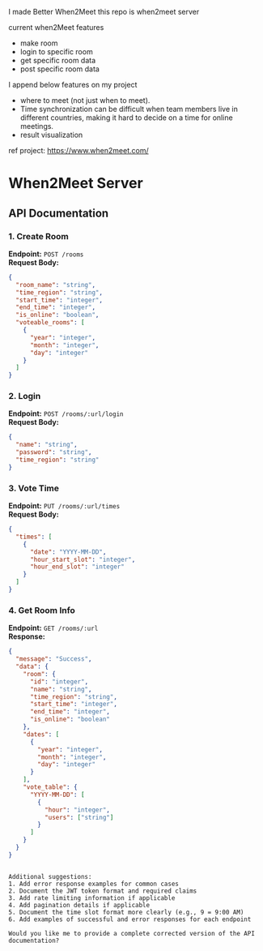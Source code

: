I made Better When2Meet
this repo is when2meet server

current when2Meet features
- make room
- login to specific room
- get specific room data
- post specific room data

I append below features on my project
- where to meet (not just when to meet).
- Time synchronization can be difficult when team members live in different countries, making it hard to decide on a time for online meetings.
- result visualization


ref project: https://www.when2meet.com/

# When2Meet Server

## API Documentation

### 1. Create Room
**Endpoint:** `POST /rooms`  
**Request Body:**
```json
{
  "room_name": "string",
  "time_region": "string",
  "start_time": "integer",
  "end_time": "integer",
  "is_online": "boolean",
  "voteable_rooms": [
    {
      "year": "integer",
      "month": "integer",
      "day": "integer"
    }
  ]
}
```

### 2. Login
**Endpoint:** `POST /rooms/:url/login`  
**Request Body:**
```json
{
  "name": "string",
  "password": "string",
  "time_region": "string"
}
```

### 3. Vote Time
**Endpoint:** `PUT /rooms/:url/times`  
**Request Body:**
```json
{
  "times": [
    {
      "date": "YYYY-MM-DD",
      "hour_start_slot": "integer",
      "hour_end_slot": "integer"
    }
  ]
}
```

### 4. Get Room Info
**Endpoint:** `GET /rooms/:url`  
**Response:**
```json
{
  "message": "Success",
  "data": {
    "room": {
      "id": "integer",
      "name": "string",
      "time_region": "string",
      "start_time": "integer",
      "end_time": "integer",
      "is_online": "boolean"
    },
    "dates": [
      {
        "year": "integer",
        "month": "integer",
        "day": "integer"
      }
    ],
    "vote_table": {
      "YYYY-MM-DD": [
        {
          "hour": "integer",
          "users": ["string"]
        }
      ]
    }
  }
}
```
```

Additional suggestions:
1. Add error response examples for common cases
2. Document the JWT token format and required claims
3. Add rate limiting information if applicable
4. Add pagination details if applicable
5. Document the time slot format more clearly (e.g., 9 = 9:00 AM)
6. Add examples of successful and error responses for each endpoint

Would you like me to provide a complete corrected version of the API documentation?